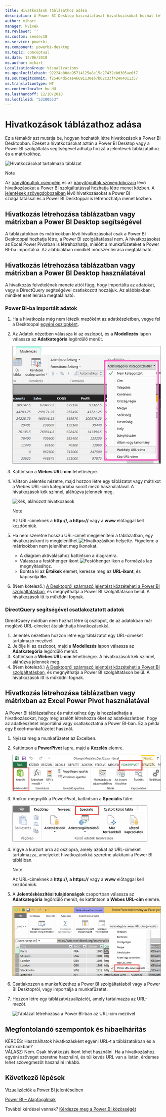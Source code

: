 ```yaml
---
title: Hivatkozások táblázathoz adása
description: A Power BI Desktop használatával hivatkozásokat hozhat létre. Ezeket a hivatkozásokat aztán a Power BI Desktop vagy a Power BI szolgáltatás segítségével adhatja hozzá a jelentések táblázataihoz és a mátrixokhoz.
author: mihart
manager: kvivek
ms.reviewer: ''
ms.custom: seodec18
ms.service: powerbi
ms.component: powerbi-desktop
ms.topic: conceptual
ms.date: 12/06/2018
ms.author: mihart
LocalizationGroup: Visualizations
ms.openlocfilehash: 92224e00da95714125a8e15c27432e8d305ae0f7
ms.sourcegitcommit: f25464d5cae46691130eb7b02c33f42404011357
ms.translationtype: HT
ms.contentlocale: hu-HU
ms.lasthandoff: 12/10/2018
ms.locfileid: "53180553"
---
```

# <a name="add-hyperlinks-to-a-table"></a>Hivatkozások táblázathoz adása
Ez a témakör azt mutatja be, hogyan hozhatók létre hivatkozások a Power BI Desktopban. Ezeket a hivatkozásokat aztán a Power BI Desktop vagy a Power BI szolgáltatás segítségével adhatja hozzá a jelentések táblázataihoz és a mátrixokhoz. 

![Hivatkozásokat tartalmazó táblázat](media/power-bi-hyperlinks-in-tables/hyperlinkedtable.png)

> [!NOTE]
> Az [irányítópultok csempéin](service-dashboard-edit-tile.md) és az [irányítópultok szövegdobozain](service-dashboard-add-widget.md) lévő hivatkozásokat a Power BI szolgáltatással hozhatja létre menet közben. A [jelentések szövegdobozaiban](service-add-hyperlink-to-text-box.md) lévő hivatkozásokat a Power BI szolgáltatással és a Power BI Desktoppal is létrehozhatja menet közben.
> 
> 

## <a name="to-create-a-hyperlink-in-a-table-or-matrix-using-power-bi-desktop"></a>Hivatkozás létrehozása táblázatban vagy mátrixban a Power BI Desktop segítségével
A táblázatokban és mátrixokban lévő hivatkozásokat csak a Power BI Desktoppal hozhatja létre, a Power BI szolgáltatással nem. A hivatkozásokat az Excel Power Pivotban is létrehozhatja, mielőtt a munkafüzeteket a Power BI-ba importálná. Az alábbiakban mindkét módszer leírása megtalálható.

## <a name="create-a-table-or-matrix-hyperlink-in-power-bi-desktop"></a>Hivatkozás létrehozása táblázatban vagy mátrixban a Power BI Desktop használatával
A hivatkozás felvételének menete attól függ, hogy importálta az adatokat, vagy a DirectQuery segítségével csatlakozott hozzájuk. Az alábbiakban mindkét eset leírása megtalálható.

### <a name="for-data-imported-into-power-bi"></a>Power BI-ba importált adatok
1. Ha a hivatkozás még nem létezik mezőként az adatkészletben, vegye fel a Desktoppal [egyéni oszlopként](desktop-common-query-tasks.md).
2. Az Adatok nézetben válassza ki az oszlopot, és a **Modellezés** lapon válassza az **Adatkategória** legördülő menüt.
   
    ![Adatkategóriák legördülő listája](media/power-bi-hyperlinks-in-tables/pbi_data_category.png)
3. Kattintson a **Webes URL-cím** lehetőségre.
4. Váltson Jelentés nézetre, majd hozzon létre egy táblázatot vagy mátrixot a Webes URL-cím kategóriába sorolt mező használatával. A hivatkozások kék színnel, aláhúzva jelennek meg.

    ![Kék, aláhúzott hivatkozások](media/power-bi-hyperlinks-in-tables/power-bi-table-with-hyperlinks2.png)

    > [!NOTE]
    > Az URL-címeknek a **http://, a https://** vagy a **www** előtaggal kell kezdődniük.
    >
   
1. Ha nem szeretne hosszú URL-címet megjeleníteni a táblázatban, egy hivatkozásikont is megjeleníthet  ![Hivatkozásikon](media/power-bi-hyperlinks-in-tables/power-bi-hyperlink-icon.png) helyette. Figyelem: a mátrixokban nem jeleníthet meg ikonokat.
   
   * A diagram aktiválásához kattintson a diagramra.
   * Válassza a festőhenger ikont ![Festőhenger ikon](media/power-bi-hyperlinks-in-tables/power-bi-paintroller.png) a Formázás lap megnyitásához.
   * Bontsa ki az **Értékek** elemet, keresse meg az **URL-ikont**, és kapcsolja **Be**.
6. (Nem kötelező.) [A Desktopról származó jelentést közzéteheti a Power BI szolgáltatásban](guided-learning/publishingandsharing.yml?tutorial-step=2), és megnyithatja a Power BI szolgáltatáson belül. A hivatkozások itt is működni fognak.

### <a name="for-data-connected-with-directquery"></a>DirectQuery segítségével csatlakoztatott adatok
DirectQuery módban nem hozhat létre új oszlopot,  de az adatokban már meglévő URL-címeket átalakíthatja hivatkozásokká.

1. Jelentés nézetben hozzon létre egy táblázatot egy URL-címeket tartalmazó mezővel.
2. Jelölje ki az oszlopot, majd a **Modellezés** lapon válassza az **Adatkategória** legördülő menüt.
3. Kattintson a **Webes URL-cím** lehetőségre. A hivatkozások kék színnel, aláhúzva jelennek meg.
4. (Nem kötelező.) [A Desktopról származó jelentést közzéteheti a Power BI szolgáltatásban](guided-learning/publishingandsharing.yml?tutorial-step=2), és megnyithatja a Power BI szolgáltatáson belül. A hivatkozások itt is működni fognak.

## <a name="create-a-table-or-matrix-hyperlink-in-excel-power-pivot"></a>Hivatkozás létrehozása táblázatban vagy mátrixban az Excel Power Pivot használatával
A Power BI táblázataihoz és mátrixaihoz úgy is hozzáadhatja a hivatkozásokat, hogy még azelőtt létrehozza őket az adatkészletben, hogy az adatkészletet importálná vagy csatlakoztatná a Power BI-ban. Ez a példa egy Excel-munkafüzetet használ.

1. Nyissa meg a munkafüzetet az Excelben.
2. Kattintson a **PowerPivot** lapra, majd a **Kezelés** elemre.
   
   ![A PowerPivot megnyitása az Excelben](media/power-bi-hyperlinks-in-tables/createhyperlinkinpowerpivot2.png)
1. Amikor megnyílik a PowerPivot, kattintson a **Speciális** fülre.
   
   ![A PowerPivot Speciális lapja](media/power-bi-hyperlinks-in-tables/createhyperlinkinpowerpivot3.png)
4. Vigye a kurzort arra az oszlopra, amely azokat az URL-címeket tartalmazza, amelyeket hivatkozásokká szeretne alakítani a Power BI tábláiban.
   
   > [!NOTE]
   > Az URL-címeknek a **http://, a https://** vagy a **www** előtaggal kell kezdődniük.
   > 
5. A **Jelentéskészítési tulajdonságok** csoportban válassza az **Adatkategória** legördülő menüt, és kattintson a **Webes URL-cím** elemre. 
   
   ![Adatkategóriák legördülő listája az Excelben](media/power-bi-hyperlinks-in-tables/createhyperlinksnew.png)

6. Csatlakozzon a munkafüzethez a Power BI szolgáltatásból vagy a Power BI Desktopról, vagy importálja a munkafüzetet.
7. Hozzon létre egy táblázatvizualizációt, amely tartalmazza az URL-mezőt.
   
   ![Táblázat létrehozása a Power BI-ban az URL-cím mezővel](media/power-bi-hyperlinks-in-tables/hyperlinksintables.gif)

## <a name="considerations-and-troubleshooting"></a>Megfontolandó szempontok és hibaelhárítás
KÉRDÉS: Használhatok hivatkozásként egyéni URL-t a táblázatokban és a mátrixokban?    
VÁLASZ: Nem. Csak hivatkozás ikont lehet használni. Ha a hivatkozáshoz egyéni szöveget szeretne használni, és túl kevés URL van a listán, érdemes lehet szövegmezőt használni inkább.


## <a name="next-steps"></a>Következő lépések
[Vizualizációk a Power BI jelentéseiben](visuals/power-bi-report-visualizations.md)

[Power BI – Alapfogalmak](consumer/end-user-basic-concepts.md)

További kérdései vannak? [Kérdezze meg a Power BI közösségét](http://community.powerbi.com/)

